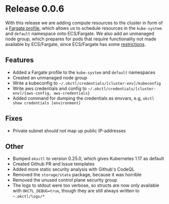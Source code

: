 # Release 0.0.6

With this release we are adding compute resources to the cluster in form of a [Fargate profile](https://docs.aws.amazon.com/eks/latest/userguide/fargate-profile.html), which allows us to schedule resources in the `kube-system` and `default` namespace onto ECS/Fargate. We also add an unmanaged node group, which prepares for pods that require functionality not made available by ECS/Fargate, since ECS/Fargate has some [restrictions](https://docs.aws.amazon.com/eks/latest/userguide/fargate.html).

## Features

- Added a Fargate profile to the `kube-system` and `default` namespaces
- Created an unmanaged node group
- Write a kubeconfig to `~/.okctl/credentials/[cluster-env]/kubeconfig`
- Write aws credentials and config to `~/.okctl/credentials/[cluster-env]/{aws-config, aws-credentials}`
- Added command for dumping the credentials as envvars, e.g, `okctl show credentials [environment]`

## Fixes

- Private subnet should not map up public IP-addresses

## Other

- Bumped `eksctl` to version 0.25.0, which gives Kubernetes 1.17 as default
- Created Github PR and Issue templates
- Added more static security analysis with Github's CodeQL
- Removed the `storage/state` package, because it was horrible
- Removed the unused control plane security group
- The logs to stdout were too verbose, so structs are now only available with `OKCTL_DEBUG=true`, though they are still always written to `~.okctl/logs/*`
